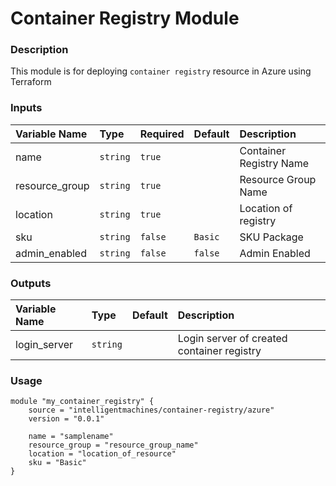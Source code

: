 # Container Registry Module

### Description
This module is for deploying `container registry` resource in Azure using Terraform

### Inputs
|Variable Name|Type|Required| Default |Description|
|:------|:------|:-----|:-----|:-----|
| name| `string` | `true` | | Container Registry Name
| resource_group | `string` | `true` | | Resource Group Name
| location | `string` | `true` | | Location of registry
| sku | `string` | `false` | `Basic` | SKU Package
| admin_enabled | `string` | `false` | `false` | Admin Enabled

### Outputs
|Variable Name|Type| Default |Description|
|:------|:------|:-----|:-----|
| login_server | `string` | | Login server of created container registry


### Usage 
```
module "my_container_registry" {
    source = "intelligentmachines/container-registry/azure"
    version = "0.0.1"

    name = "samplename"
    resource_group = "resource_group_name"
    location = "location_of_resource"
    sku = "Basic"
}
```